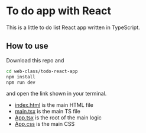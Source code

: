 # To do app with React

This is a little to do list React app written in TypeScript.

## How to use

Download this repo and

```bash
cd web-class/todo-react-app
npm install
npm run dev
```

and open the link shown in your terminal.

* [index.html](./index.html) is the main HTML file
* [main.tsx](./src/main.tsx) is the main TS file
* [App.tsx](./src/App.tsx) is the root of the main logic
* [App.css](./src/App.css) is the main CSS
